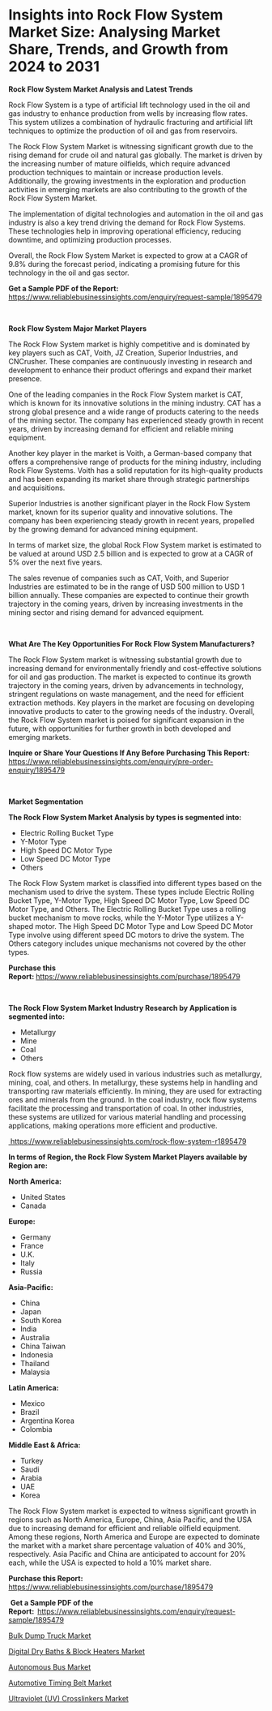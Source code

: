<p><h1>Insights into Rock Flow System Market Size: Analysing Market Share, Trends, and Growth from 2024 to 2031</h1></p><p><strong>Rock Flow System Market Analysis and Latest Trends</strong></p>
<p><p>Rock Flow System is a type of artificial lift technology used in the oil and gas industry to enhance production from wells by increasing flow rates. This system utilizes a combination of hydraulic fracturing and artificial lift techniques to optimize the production of oil and gas from reservoirs. </p><p>The Rock Flow System Market is witnessing significant growth due to the rising demand for crude oil and natural gas globally. The market is driven by the increasing number of mature oilfields, which require advanced production techniques to maintain or increase production levels. Additionally, the growing investments in the exploration and production activities in emerging markets are also contributing to the growth of the Rock Flow System Market.</p><p>The implementation of digital technologies and automation in the oil and gas industry is also a key trend driving the demand for Rock Flow Systems. These technologies help in improving operational efficiency, reducing downtime, and optimizing production processes.</p><p>Overall, the Rock Flow System Market is expected to grow at a CAGR of 9.8% during the forecast period, indicating a promising future for this technology in the oil and gas sector.</p></p>
<p><strong>Get a Sample PDF of the Report:&nbsp;</strong> <a href="https://www.reliablebusinessinsights.com/enquiry/request-sample/1895479">https://www.reliablebusinessinsights.com/enquiry/request-sample/1895479</a></p>
<p>&nbsp;</p>
<p><strong>Rock Flow System Major Market Players</strong></p>
<p><p>The Rock Flow System market is highly competitive and is dominated by key players such as CAT, Voith, JZ Creation, Superior Industries, and CNCrusher. These companies are continuously investing in research and development to enhance their product offerings and expand their market presence.</p><p>One of the leading companies in the Rock Flow System market is CAT, which is known for its innovative solutions in the mining industry. CAT has a strong global presence and a wide range of products catering to the needs of the mining sector. The company has experienced steady growth in recent years, driven by increasing demand for efficient and reliable mining equipment.</p><p>Another key player in the market is Voith, a German-based company that offers a comprehensive range of products for the mining industry, including Rock Flow Systems. Voith has a solid reputation for its high-quality products and has been expanding its market share through strategic partnerships and acquisitions.</p><p>Superior Industries is another significant player in the Rock Flow System market, known for its superior quality and innovative solutions. The company has been experiencing steady growth in recent years, propelled by the growing demand for advanced mining equipment. </p><p>In terms of market size, the global Rock Flow System market is estimated to be valued at around USD 2.5 billion and is expected to grow at a CAGR of 5% over the next five years. </p><p>The sales revenue of companies such as CAT, Voith, and Superior Industries are estimated to be in the range of USD 500 million to USD 1 billion annually. These companies are expected to continue their growth trajectory in the coming years, driven by increasing investments in the mining sector and rising demand for advanced equipment.</p></p>
<p>&nbsp;</p>
<p><strong>What Are The Key Opportunities For Rock Flow System Manufacturers?</strong></p>
<p><p>The Rock Flow System market is witnessing substantial growth due to increasing demand for environmentally friendly and cost-effective solutions for oil and gas production. The market is expected to continue its growth trajectory in the coming years, driven by advancements in technology, stringent regulations on waste management, and the need for efficient extraction methods. Key players in the market are focusing on developing innovative products to cater to the growing needs of the industry. Overall, the Rock Flow System market is poised for significant expansion in the future, with opportunities for further growth in both developed and emerging markets.</p></p>
<p><strong>Inquire or Share Your Questions If Any Before Purchasing This Report:</strong> <a href="https://www.reliablebusinessinsights.com/enquiry/pre-order-enquiry/1895479">https://www.reliablebusinessinsights.com/enquiry/pre-order-enquiry/1895479</a></p>
<p>&nbsp;</p>
<p><strong>Market Segmentation</strong></p>
<p><strong>The Rock Flow System Market Analysis by types is segmented into:</strong></p>
<p><ul><li>Electric Rolling Bucket Type</li><li>Y-Motor Type</li><li>High Speed DC Motor Type</li><li>Low Speed DC Motor Type</li><li>Others</li></ul></p>
<p><p>The Rock Flow System market is classified into different types based on the mechanism used to drive the system. These types include Electric Rolling Bucket Type, Y-Motor Type, High Speed DC Motor Type, Low Speed DC Motor Type, and Others. The Electric Rolling Bucket Type uses a rolling bucket mechanism to move rocks, while the Y-Motor Type utilizes a Y-shaped motor. The High Speed DC Motor Type and Low Speed DC Motor Type involve using different speed DC motors to drive the system. The Others category includes unique mechanisms not covered by the other types.</p></p>
<p><strong>Purchase this Report:&nbsp;</strong><a href="https://www.reliablebusinessinsights.com/purchase/1895479">https://www.reliablebusinessinsights.com/purchase/1895479</a></p>
<p>&nbsp;</p>
<p><strong>The Rock Flow System Market Industry Research by Application is segmented into:</strong></p>
<p><ul><li>Metallurgy</li><li>Mine</li><li>Coal</li><li>Others</li></ul></p>
<p><p>Rock flow systems are widely used in various industries such as metallurgy, mining, coal, and others. In metallurgy, these systems help in handling and transporting raw materials efficiently. In mining, they are used for extracting ores and minerals from the ground. In the coal industry, rock flow systems facilitate the processing and transportation of coal. In other industries, these systems are utilized for various material handling and processing applications, making operations more efficient and productive.</p></p>
<p><a href="https://www.reliablebusinessinsights.com/rock-flow-system-r1895479">&nbsp;https://www.reliablebusinessinsights.com/rock-flow-system-r1895479</a></p>
<p><strong>In terms of Region, the Rock Flow System Market Players available by Region are:</strong></p>
<p>
    <p> <strong> North America: </strong>
        <ul>
            <li>United States</li>
            <li>Canada</li>
        </ul>
        </p> 
    <p> <strong> Europe: </strong>
        <ul>
            <li>Germany</li>
            <li>France</li>
            <li>U.K.</li>
            <li>Italy</li>
            <li>Russia</li>
        </ul>
        </p> 
    <p> <strong> Asia-Pacific: </strong>
        <ul>
            <li>China</li>
            <li>Japan</li>
            <li>South Korea</li>
            <li>India</li>
            <li>Australia</li>
            <li>China Taiwan</li>
            <li>Indonesia</li>
            <li>Thailand</li>
            <li>Malaysia</li>
        </ul>
        </p> 
    <p> <strong> Latin America: </strong>
        <ul>
            <li>Mexico</li>
            <li>Brazil</li>
            <li>Argentina Korea</li>
            <li>Colombia</li>
        </ul>
        </p> 
    <p> <strong> Middle East & Africa: </strong>
        <ul>
            <li>Turkey</li>
            <li>Saudi</li>
            <li>Arabia</li>
            <li>UAE</li>
            <li>Korea</li>
        </ul>
    </p>
    </p>
<p><p>The Rock Flow System market is expected to witness significant growth in regions such as North America, Europe, China, Asia Pacific, and the USA due to increasing demand for efficient and reliable oilfield equipment. Among these regions, North America and Europe are expected to dominate the market with a market share percentage valuation of 40% and 30%, respectively. Asia Pacific and China are anticipated to account for 20% each, while the USA is expected to hold a 10% market share.</p></p>
<p><strong>Purchase this Report: </strong><a href="https://www.reliablebusinessinsights.com/purchase/1895479">https://www.reliablebusinessinsights.com/purchase/1895479</a></p>
<p>&nbsp;<strong>Get a Sample PDF of the Report:&nbsp;&nbsp;</strong><a href="https://www.reliablebusinessinsights.com/enquiry/request-sample/1895479">https://www.reliablebusinessinsights.com/enquiry/request-sample/1895479</a></p>
<p><strong></strong></p>
<p><p><a href="https://www.linkedin.com/pulse/bulk-dump-truck-market-forecasts-trends-impact-analysis-2024-kaqne?trackingId=KDmVjTT5%2BAYV0wTZ9AxpzQ%3D%3D">Bulk Dump Truck Market</a></p><p><a href="https://github.com/sydneyHaley871/Market-Research-Report-List-1/blob/main/digital-dry-baths-block-heaters-market.md">Digital Dry Baths & Block Heaters Market</a></p><p><a href="https://www.linkedin.com/pulse/autonomous-bus-market-size-share-analysis-growth-trends-gdmse?trackingId=NnzQBwGKr2HXQMERY0tyiw%3D%3D">Autonomous Bus Market</a></p><p><a href="https://www.linkedin.com/pulse/global-automotive-timing-belt-market-size-share-analysis--xvcie?trackingId=HrnEuf3lMa7C9fe8cPgXtw%3D%3D">Automotive Timing Belt Market</a></p><p><a href="https://github.com/widyafarer/Market-Research-Report-List-1/blob/main/ultraviolet-uv-crosslinkers-market.md">Ultraviolet (UV) Crosslinkers Market</a></p></p>